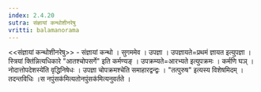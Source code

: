 ```yaml
---
index: 2.4.20
sutra: संज्ञायां कन्थोशीनरेषु
vritti: balamanorama
---
```


<<संज्ञायां कन्थोशीनरेषु>> - संज्ञायां कन्थो । सुगममेव । उपज्ञा । उपज्ञायते=प्रथमं ज्ञायत इत्युपज्ञा ।स्त्रियां क्ति॑न्नित्यधिकारे "आतश्चोपसर्गे" इति कर्मण्यङ् । उपक्रम्यते=आरभ्यते इत्युपक्रमः । कर्मणि घञ् ।नोदात्तोपदेशस्ये॑ति वृद्धिनिषेधः । उपज्ञा चोपक्रमश्चेति समाहारद्वन्द्वः । "तत्पुरुष" इत्यस्य विशेषमिदम् । तदन्तविधिः ।स नपुंसक॑मित्यतोनपुंसक॑मित्यनुवर्तते । 
